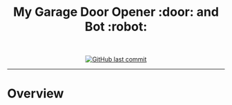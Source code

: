 <h1 align="center">
  My Garage Door Opener :door: and Bot :robot:
  <br />
</h1>
<br />
<div align="center">

[![GitHub last commit](https://img.shields.io/github/last-commit/vikaspogu/garage?color=purple&style=flat-square)](https://github.com/vikaspogu/garage/commits/master)

</div>

---

# Overview

